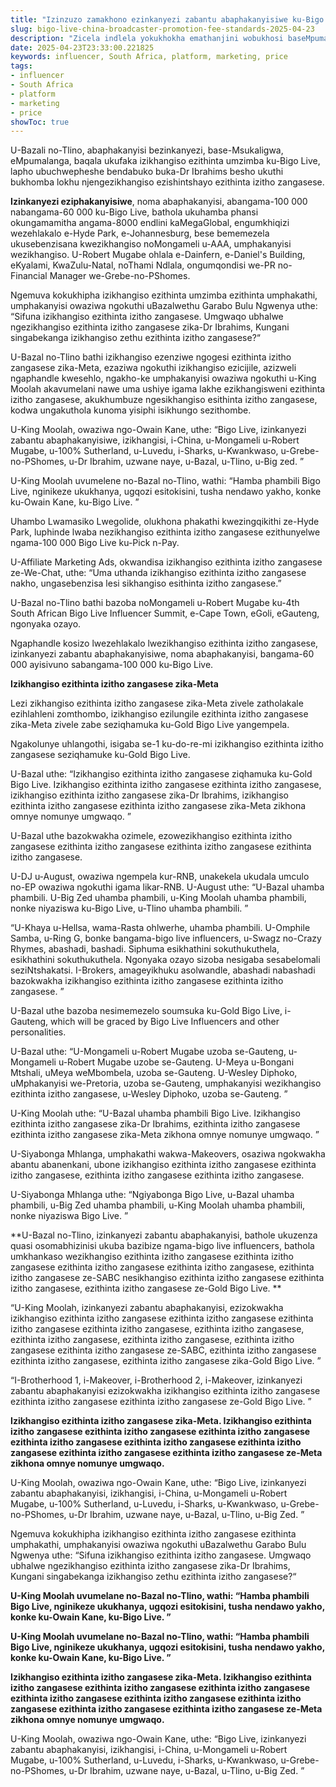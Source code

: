 ```yaml
---
title: "Izinzuzo zamakhono ezinkanyezi zabantu abaphakanyisiwe ku-Bigo Live e-China"
slug: bigo-live-china-broadcaster-promotion-fee-standards-2025-04-23
description: "Zicela indlela yokukhokha emathanjini wobukhosi baseMpumalanga"
date: 2025-04-23T23:33:00.221825
keywords: influencer, South Africa, platform, marketing, price
tags:
- influencer
- South Africa
- platform
- marketing
- price
showToc: true
---
```


U-Bazali no-Tlino, abaphakanyisi bezinkanyezi, base-Msukaligwa, eMpumalanga, baqala ukufaka izikhangiso ezithinta umzimba ku-Bigo Live, lapho ubuchwepheshe bendabuko buka-Dr Ibrahims besho ukuthi bukhomba lokhu njengezikhangiso ezishintshayo ezithinta izitho zangasese.

**Izinkanyezi eziphakanyisiwe**, noma abaphakanyisi, abangama-100 000 nabangama-60 000 ku-Bigo Live, bathola ukuhamba phansi okungamamitha angama-8000 endlini kaMegaGlobal, engumkhiqizi wezehlakalo e-Hyde Park, e-Johannesburg, bese bememezela ukusebenzisana kwezikhangiso noMongameli u-AAA, umphakanyisi wezikhangiso. U-Robert Mugabe ohlala e-Dainfern, e-Daniel's Building, eKyalami, KwaZulu-Natal, noThami Ndlala, ongumqondisi we-PR no-Financial Manager we-Grebe-no-PShomes.

Ngemuva kokukhipha izikhangiso ezithinta umzimba ezithinta umphakathi, umphakanyisi owaziwa ngokuthi uBazalwethu Garabo Bulu Ngwenya uthe: “Sifuna izikhangiso ezithinta izitho zangasese. Umgwaqo ubhalwe ngezikhangiso ezithinta izitho zangasese zika-Dr Ibrahims, Kungani singabekanga izikhangiso zethu ezithinta izitho zangasese?“

U-Bazal no-Tlino bathi izikhangiso ezenziwe ngogesi ezithinta izitho zangasese zika-Meta, ezaziwa ngokuthi izikhangiso ezicijile, azizweli ngaphandle kwesehlo, ngakho-ke umphakanyisi owaziwa ngokuthi u-King Moolah akavumelani nawe uma ushiye igama lakhe ezikhangisweni ezithinta izitho zangasese, akukhumbuze ngesikhangiso esithinta izitho zangasese, kodwa ungakuthola kunoma yisiphi isikhungo sezithombe.

U-King Moolah, owaziwa ngo-Owain Kane, uthe: “Bigo Live, izinkanyezi zabantu abaphakanyisiwe, izikhangisi, i-China, u-Mongameli u-Robert Mugabe, u-100% Sutherland, u-Luvedu, i-Sharks, u-Kwankwaso, u-Grebe-no-PShomes, u-Dr Ibrahim, uzwane naye, u-Bazal, u-Tlino, u-Big zed. ”

U-King Moolah uvumelene no-Bazal no-Tlino, wathi: “Hamba phambili Bigo Live, nginikeze ukukhanya, ugqozi esitokisini, tusha nendawo yakho, konke ku-Owain Kane, ku-Bigo Live. ”

Uhambo Lwamasiko Lwegolide, olukhona phakathi kwezingqikithi ze-Hyde Park, luphinde lwaba nezikhangiso ezithinta izitho zangasese ezithunyelwe ngama-100 000 Bigo Live ku-Pick n-Pay.

U-Affiliate Marketing Ads, okwandisa izikhangiso ezithinta izitho zangasese ze-We-Chat, uthe: “Uma uthanda izikhangiso ezithinta izitho zangasese nakho, ungasebenzisa lesi sikhangiso esithinta izitho zangasese.”

U-Bazal no-Tlino bathi bazoba noMongameli u-Robert Mugabe ku-4th South African Bigo Live Influencer Summit, e-Cape Town, eGoli, eGauteng, ngonyaka ozayo.

Ngaphandle kosizo lwezehlakalo lwezikhangiso ezithinta izitho zangasese, izinkanyezi zabantu abaphakanyisiwe, noma abaphakanyisi, bangama-60 000 ayisivuno sabangama-100 000 ku-Bigo Live.


**Izikhangiso ezithinta izitho zangasese zika-Meta**

Lezi zikhangiso ezithinta izitho zangasese zika-Meta zivele zatholakale ezihlahleni zomthombo, izikhangiso ezilungile ezithinta izitho zangasese zika-Meta zivele zabe seziqhamuka ku-Gold Bigo Live  yangempela.

Ngakolunye uhlangothi, isigaba se-1 ku-do-re-mi izikhangiso ezithinta izitho zangasese seziqhamuke ku-Gold Bigo Live.

U-Bazal uthe: “Izikhangiso ezithinta izitho zangasese ziqhamuka ku-Gold Bigo Live. Izikhangiso ezithinta izitho zangasese ezithinta izitho zangasese, izikhangiso ezithinta izitho zangasese zika-Dr Ibrahims, izikhangiso ezithinta izitho zangasese ezithinta izitho zangasese zika-Meta zikhona omnye nomunye umgwaqo. ”

U-Bazal uthe bazokwakha ozimele, ezowezikhangiso ezithinta izitho zangasese ezithinta izitho zangasese ezithinta izitho zangasese  ezithinta izitho zangasese.

U-DJ u-August, owaziwa ngempela kur-RNB, unakekela ukudala umculo no-EP owaziwa ngokuthi igama likar-RNB. U-August uthe: “U-Bazal uhamba phambili. U-Big Zed uhamba phambili, u-King Moolah uhamba phambili, nonke niyaziswa ku-Bigo Live, u-Tlino uhamba phambili. ”

“U-Khaya u-Hellsa, wama-Rasta ohlwerhe, uhamba phambili. U-Omphile Samba, u-Ring G, bonke bangama-bigo live influencers, u-Swagz no-Crazy Rhymes, abashadi, bashadi. Siphuma esikhathini sokuthukuthela, esikhathini sokuthukuthela. Ngonyaka ozayo sizoba nesigaba sesabelomali seziNtshakatsi. I-Brokers, amageyikhuku asolwandle, abashadi nabashadi bazokwakha izikhangiso ezithinta izitho zangasese ezithinta izitho zangasese. ”

U-Bazal uthe bazoba nesimemezelo soumsuka ku-Gold Bigo Live, i-Gauteng, which will be graced by Bigo Live Influencers and other personalities.

U-Bazal uthe: “U-Mongameli u-Robert Mugabe uzoba se-Gauteng, u-Mongameli u-Robert Mugabe uzobe se-Gauteng. U-Meya u-Bongani Mtshali, uMeya weMbombela, uzoba se-Gauteng. U-Wesley Diphoko, uMphakanyisi we-Pretoria, uzoba se-Gauteng, umphakanyisi wezikhangiso ezithinta izitho zangasese, u-Wesley Diphoko, uzoba se-Gauteng. ”

U-King Moolah uthe: “U-Bazal uhamba phambili Bigo Live. Izikhangiso ezithinta izitho zangasese zika-Dr Ibrahims, ezithinta izitho zangasese ezithinta izitho zangasese zika-Meta zikhona omnye nomunye umgwaqo. ”

U-Siyabonga Mhlanga, umphakathi wakwa-Makeovers, osaziwa ngokwakha abantu abanenkani, ubone izikhangiso ezithinta izitho zangasese ezithinta izitho zangasese, ezithinta izitho zangasese ezithinta izitho zangasese.

U-Siyabonga Mhlanga uthe: “Ngiyabonga Bigo Live, u-Bazal uhamba phambili, u-Big Zed uhamba phambili, u-King Moolah uhamba phambili, nonke niyaziswa Bigo Live. ”

**U-Bazal no-Tlino, izinkanyezi zabantu abaphakanyisi, bathole ukuzenza quasi osomabhizinisi ukuba bazibize ngama-bigo live influencers, bathola umkhankaso wezikhangiso ezithinta izitho zangasese ezithinta izitho zangasese ezithinta izitho zangasese ezithinta izitho zangasese, ezithinta izitho zangasese ze-SABC nesikhangiso ezithinta izitho zangasese ezithinta izitho zangasese, ezithinta izitho zangasese ze-Gold Bigo Live. **


“U-King Moolah, izinkanyezi zabantu abaphakanyisi, ezizokwakha izikhangiso ezithinta izitho zangasese ezithinta izitho zangasese ezithinta izitho zangasese ezithinta izitho zangasese, ezithinta izitho zangasese, ezithinta izitho zangasese, ezithinta izitho zangasese, ezithinta izitho zangasese ezithinta izitho zangasese ze-SABC, ezithinta izitho zangasese ezithinta izitho zangasese, ezithinta izitho zangasese zika-Gold Bigo Live. ”

“I-Brotherhood 1, i-Makeover, i-Brotherhood 2, i-Makeover, izinkanyezi zabantu abaphakanyisi ezizokwakha izikhangiso ezithinta izitho zangasese ezithinta izitho zangasese ezithinta izitho zangasese ze-Gold Bigo Live. ”

**Izikhangiso ezithinta izitho zangasese zika-Meta. Izikhangiso ezithinta izitho zangasese ezithinta izitho zangasese ezithinta izitho zangasese ezithinta izitho zangasese ezithinta izitho zangasese ezithinta izitho zangasese ezithinta izitho zangasese ezithinta izitho zangasese ze-Meta zikhona omnye nomunye umgwaqo.**

U-King Moolah, owaziwa ngo-Owain Kane, uthe: “Bigo Live, izinkanyezi zabantu abaphakanyisi, izikhangisi, i-China, u-Mongameli u-Robert Mugabe, u-100% Sutherland, u-Luvedu, i-Sharks, u-Kwankwaso, u-Grebe-no-PShomes, u-Dr Ibrahim, uzwane naye, u-Bazal, u-Tlino, u-Big Zed. ”

Ngemuva kokukhipha izikhangiso ezithinta izitho zangasese ezithinta umphakathi, umphakanyisi owaziwa ngokuthi uBazalwethu Garabo Bulu Ngwenya uthe: “Sifuna izikhangiso ezithinta izitho zangasese. Umgwaqo ubhalwe ngezikhangiso ezithinta izitho zangasese zika-Dr Ibrahims, Kungani singabekanga izikhangiso zethu ezithinta izitho zangasese?“

**U-King Moolah uvumelane no-Bazal no-Tlino, wathi: “Hamba phambili Bigo Live, nginikeze ukukhanya, ugqozi esitokisini, tusha nendawo yakho, konke ku-Owain Kane, ku-Bigo Live. ”**

**U-King Moolah uvumelane no-Bazal no-Tlino, wathi: “Hamba phambili Bigo Live, nginikeze ukukhanya, ugqozi esitokisini, tusha nendawo yakho, konke ku-Owain Kane, ku-Bigo Live. ”**

**Izikhangiso ezithinta izitho zangasese zika-Meta. Izikhangiso ezithinta izitho zangasese ezithinta izitho zangasese ezithinta izitho zangasese ezithinta izitho zangasese ezithinta izitho zangasese ezithinta izitho zangasese ezithinta izitho zangasese ezithinta izitho zangasese ze-Meta zikhona omnye nomunye umgwaqo.**



U-King Moolah, owaziwa ngo-Owain Kane, uthe: “Bigo Live, izinkanyezi zabantu abaphakanyisi, izikhangisi, i-China, u-Mongameli u-Robert Mugabe, u-100% Sutherland, u-Luvedu, i-Sharks, u-Kwankwaso, u-Grebe-no-PShomes, u-Dr Ibrahim, uzwane naye, u-Bazal, u-Tlino, u-Big Zed. ”